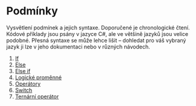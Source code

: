 # Podmínky

Vysvětlení podmínek a jejich syntaxe. Doporučené je chronologické čtení. Kódové příklady jsou psány v jazyce C#, ale ve
většině jazyků jsou velice podobné. Přesná syntaxe se může lehce lišit – dohledat pro váš vybraný jazyk ji lze v jeho
dokumentaci nebo v různých návodech.

1. [If](/studijni-materialy/04-podminky/01-if)
2. [Else](/studijni-materialy/04-podminky/02-else)
3. [Else if](/studijni-materialy/04-podminky/03-else-if)
4. [Logické proměnné](/studijni-materialy/04-podminky/04-logicke-promenne)
5. [Operátory](/studijni-materialy/04-podminky/05-operatory)
6. [Switch](/studijni-materialy/04-podminky/06-switch)
7. [Ternární operátor](/studijni-materialy/04-podminky/07-ternarni-operator)

